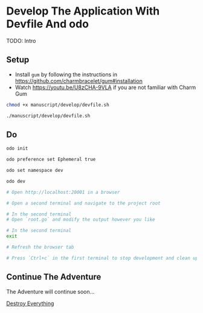 # Develop The Application With Devfile And odo

TODO: Intro

## Setup

* Install `gum` by following the instructions in https://github.com/charmbracelet/gum#installation
* Watch https://youtu.be/U8zCHA-9VLA if you are not familiar with Charm Gum

```bash
chmod +x manuscript/develop/devfile.sh

./manuscript/develop/devfile.sh
```

## Do

```bash
odo init

odo preference set Ephemeral true

odo set namespace dev

odo dev

# Open http://localhost:20001 in a browser

# Open a second terminal and navigate to the project root

# In the second terminal
# Open `root.go` and modify the output however you like

# In the second terminal
exit

# Refresh the browser tab

# Press `Ctrl+c` in the first terminal to stop development and clean up the resources
```

## Continue The Adventure

The Adventure will continue soon...

[Destroy Everything](../destroy/dev.md)
